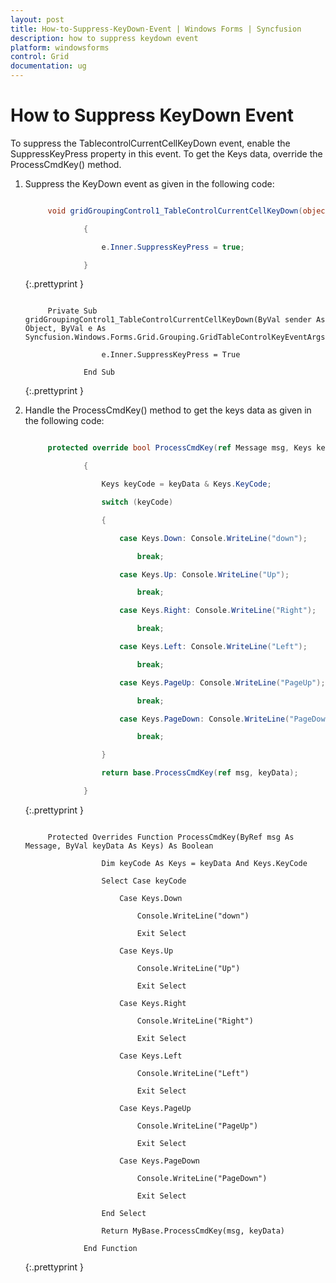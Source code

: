 ```yaml
---
layout: post
title: How-to-Suppress-KeyDown-Event | Windows Forms | Syncfusion
description: how to suppress keydown event
platform: windowsforms
control: Grid
documentation: ug
---
```


# How to Suppress KeyDown Event

To suppress the TablecontrolCurrentCellKeyDown event, enable the SuppressKeyPress property in this event.  To get the Keys data, override the ProcessCmdKey() method. 

1. Suppress the KeyDown event as given in the following code:

   ~~~ cs

		void gridGroupingControl1_TableControlCurrentCellKeyDown(object sender, Syncfusion.Windows.Forms.Grid.Grouping.GridTableControlKeyEventArgs e)

				{

					e.Inner.SuppressKeyPress = true;

				}

   ~~~
   {:.prettyprint }

   ~~~ vbnet

		Private Sub gridGroupingControl1_TableControlCurrentCellKeyDown(ByVal sender As Object, ByVal e As Syncfusion.Windows.Forms.Grid.Grouping.GridTableControlKeyEventArgs)

					e.Inner.SuppressKeyPress = True

				End Sub

   ~~~
   {:.prettyprint }

2. Handle the ProcessCmdKey() method to get the keys data as given in the following code: 

   ~~~ cs

		protected override bool ProcessCmdKey(ref Message msg, Keys keyData)

				{

					Keys keyCode = keyData & Keys.KeyCode;

					switch (keyCode)

					{

						case Keys.Down: Console.WriteLine("down");                 

							break;

						case Keys.Up: Console.WriteLine("Up");

							break;

						case Keys.Right: Console.WriteLine("Right");

							break;

						case Keys.Left: Console.WriteLine("Left");

							break;

						case Keys.PageUp: Console.WriteLine("PageUp");

							break;

						case Keys.PageDown: Console.WriteLine("PageDown");

							break;

					}            

					return base.ProcessCmdKey(ref msg, keyData);

				}

   ~~~
   {:.prettyprint }

   ~~~ vbnet

		Protected Overrides Function ProcessCmdKey(ByRef msg As Message, ByVal keyData As Keys) As Boolean

					Dim keyCode As Keys = keyData And Keys.KeyCode

					Select Case keyCode

						Case Keys.Down

							Console.WriteLine("down")

							Exit Select

						Case Keys.Up

							Console.WriteLine("Up")

							Exit Select

						Case Keys.Right

							Console.WriteLine("Right")

							Exit Select

						Case Keys.Left

							Console.WriteLine("Left")

							Exit Select

						Case Keys.PageUp

							Console.WriteLine("PageUp")

							Exit Select

						Case Keys.PageDown

							Console.WriteLine("PageDown")

							Exit Select

					End Select

					Return MyBase.ProcessCmdKey(msg, keyData)

				End Function

   ~~~
   {:.prettyprint }